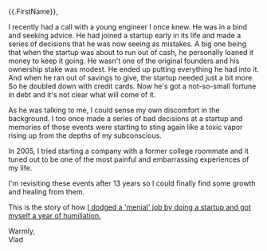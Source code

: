 {{.FirstName}},

I recently had a call with a young engineer I once knew. He was in a bind and seeking advice. He had joined a startup early in its life and made a series of decisions that he was now seeing as mistakes. A big one being that when the startup was about to run out of cash, he personally loaned it money to keep it going. He wasn't one of the original founders and his ownership stake was modest. He ended up putting everything he had into it. And when he ran out of savings to give, the startup needed just a bit more. So he doubled down with credit cards. Now he's got a not-so-small fortune in debt and it's not clear what will come of it. 

As he was talking to me, I could sense my own discomfort in the background. I too once made a series of bad decisions at a startup and memories of those events were starting to sting again like a toxic vapor rising up from the depths of my subconscious.

In 2005, I tried starting a company with a former college roommate and it tuned out to be one of the most painful and embarrassing experiences of my life. 

I'm revisiting these events after 13 years so I could finally find some growth and healing from them. 

This is the story of how [I dodged a 'menial' job by doing a startup and got myself a year of humiliation.](https://softsideoftech.com/startup-humiliation)

Warmly,  
Vlad